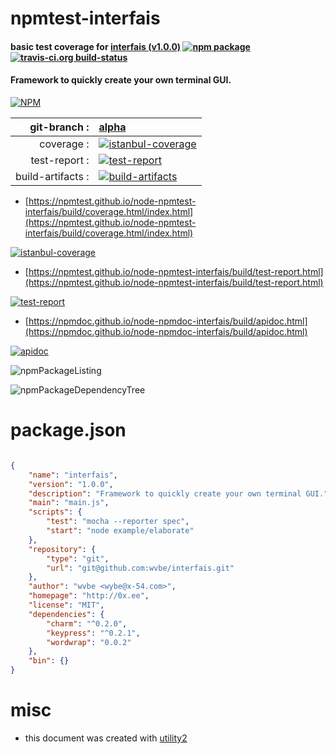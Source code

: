 # npmtest-interfais

#### basic test coverage for  [interfais (v1.0.0)](http://0x.ee)  [![npm package](https://img.shields.io/npm/v/npmtest-interfais.svg?style=flat-square)](https://www.npmjs.org/package/npmtest-interfais) [![travis-ci.org build-status](https://api.travis-ci.org/npmtest/node-npmtest-interfais.svg)](https://travis-ci.org/npmtest/node-npmtest-interfais)

#### Framework to quickly create your own terminal GUI.

[![NPM](https://nodei.co/npm/interfais.png?downloads=true&downloadRank=true&stars=true)](https://www.npmjs.com/package/interfais)

| git-branch : | [alpha](https://github.com/npmtest/node-npmtest-interfais/tree/alpha)|
|--:|:--|
| coverage : | [![istanbul-coverage](https://npmtest.github.io/node-npmtest-interfais/build/coverage.badge.svg)](https://npmtest.github.io/node-npmtest-interfais/build/coverage.html/index.html)|
| test-report : | [![test-report](https://npmtest.github.io/node-npmtest-interfais/build/test-report.badge.svg)](https://npmtest.github.io/node-npmtest-interfais/build/test-report.html)|
| build-artifacts : | [![build-artifacts](https://npmtest.github.io/node-npmtest-interfais/glyphicons_144_folder_open.png)](https://github.com/npmtest/node-npmtest-interfais/tree/gh-pages/build)|

- [https://npmtest.github.io/node-npmtest-interfais/build/coverage.html/index.html](https://npmtest.github.io/node-npmtest-interfais/build/coverage.html/index.html)

[![istanbul-coverage](https://npmtest.github.io/node-npmtest-interfais/build/screenCapture.buildCi.browser.%252Ftmp%252Fbuild%252Fcoverage.lib.html.png)](https://npmtest.github.io/node-npmtest-interfais/build/coverage.html/index.html)

- [https://npmtest.github.io/node-npmtest-interfais/build/test-report.html](https://npmtest.github.io/node-npmtest-interfais/build/test-report.html)

[![test-report](https://npmtest.github.io/node-npmtest-interfais/build/screenCapture.buildCi.browser.%252Ftmp%252Fbuild%252Ftest-report.html.png)](https://npmtest.github.io/node-npmtest-interfais/build/test-report.html)

- [https://npmdoc.github.io/node-npmdoc-interfais/build/apidoc.html](https://npmdoc.github.io/node-npmdoc-interfais/build/apidoc.html)

[![apidoc](https://npmdoc.github.io/node-npmdoc-interfais/build/screenCapture.buildCi.browser.%252Ftmp%252Fbuild%252Fapidoc.html.png)](https://npmdoc.github.io/node-npmdoc-interfais/build/apidoc.html)

![npmPackageListing](https://npmtest.github.io/node-npmtest-interfais/build/screenCapture.npmPackageListing.svg)

![npmPackageDependencyTree](https://npmtest.github.io/node-npmtest-interfais/build/screenCapture.npmPackageDependencyTree.svg)



# package.json

```json

{
    "name": "interfais",
    "version": "1.0.0",
    "description": "Framework to quickly create your own terminal GUI.",
    "main": "main.js",
    "scripts": {
        "test": "mocha --reporter spec",
        "start": "node example/elaborate"
    },
    "repository": {
        "type": "git",
        "url": "git@github.com:wvbe/interfais.git"
    },
    "author": "wvbe <wybe@x-54.com>",
    "homepage": "http://0x.ee",
    "license": "MIT",
    "dependencies": {
        "charm": "^0.2.0",
        "keypress": "^0.2.1",
        "wordwrap": "0.0.2"
    },
    "bin": {}
}
```



# misc
- this document was created with [utility2](https://github.com/kaizhu256/node-utility2)
